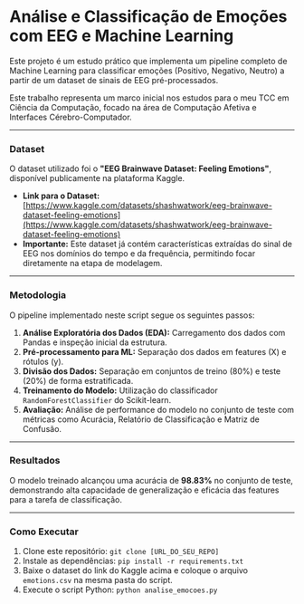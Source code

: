 # Análise e Classificação de Emoções com EEG e Machine Learning

Este projeto é um estudo prático que implementa um pipeline completo de Machine Learning para classificar emoções (Positivo, Negativo, Neutro) a partir de um dataset de sinais de EEG pré-processados.

Este trabalho representa um marco inicial nos estudos para o meu TCC em Ciência da Computação, focado na área de Computação Afetiva e Interfaces Cérebro-Computador.

---

### Dataset

O dataset utilizado foi o **"EEG Brainwave Dataset: Feeling Emotions"**, disponível publicamente na plataforma Kaggle.

- **Link para o Dataset:** [https://www.kaggle.com/datasets/shashwatwork/eeg-brainwave-dataset-feeling-emotions](https://www.kaggle.com/datasets/shashwatwork/eeg-brainwave-dataset-feeling-emotions)
- **Importante:** Este dataset já contém características extraídas do sinal de EEG nos domínios do tempo e da frequência, permitindo focar diretamente na etapa de modelagem.

---

### Metodologia

O pipeline implementado neste script segue os seguintes passos:
1.  **Análise Exploratória dos Dados (EDA):** Carregamento dos dados com Pandas e inspeção inicial da estrutura.
2.  **Pré-processamento para ML:** Separação dos dados em features (X) e rótulos (y).
3.  **Divisão dos Dados:** Separação em conjuntos de treino (80%) e teste (20%) de forma estratificada.
4.  **Treinamento do Modelo:** Utilização do classificador `RandomForestClassifier` do Scikit-learn.
5.  **Avaliação:** Análise de performance do modelo no conjunto de teste com métricas como Acurácia, Relatório de Classificação e Matriz de Confusão.

---

### Resultados

O modelo treinado alcançou uma acurácia de **98.83%** no conjunto de teste, demonstrando alta capacidade de generalização e eficácia das features para a tarefa de classificação.

---

### Como Executar

1. Clone este repositório: `git clone [URL_DO_SEU_REPO]`
2. Instale as dependências: `pip install -r requirements.txt`
3. Baixe o dataset do link do Kaggle acima e coloque o arquivo `emotions.csv` na mesma pasta do script.
4. Execute o script Python: `python analise_emocoes.py`
